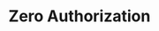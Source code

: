 ---
title: 'Zero Authorization'
weight: 40
meta_title: "Zero Authorization - MultiSafepay Docs"
meta_description: "Sign up. Build and test your payments integration. Explore our products and services. Use our API Reference, SDKs, and wrappers. Get support."
layout: "faqplugins"
logo: '/svgs/Zero_Authorization.svg'
short_description: 'An account verification method used to verify cardholder information for credit cards.'
---